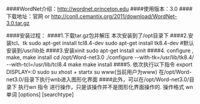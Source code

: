 ####WordNet介绍：http://wordnet.princeton.edu
####使用版本：3.0
####下载地址：官网 or http://conll.cemantix.org/2011/download/WordNet-3.0.tar.gz

####安装过程：
####1.下载tar.gz包并解压 本次安装到了/opt目录下
####2.安装tcl、tk
    sudo apt-get install tcl8.4-dev
    sudo apt-get install tk8.4-dev
    #默认安装到/usr/lib处
####3.安装xinit
    sudo apt-get install xinit
####4. configure , make, make install
    cd /opt/Word-net3.0
    ./configure --with-tk=/usr/lib/tk8.4/ --with-tcl=/usr/lib/tcl8.4
    make
    make install
####5. 依次执行以下指令
    export DISPLAY=:0
    sudo su
    xhost +
    startx
    su www(当前用户为www)
    在/opt/Word-net3.0/目录下执行wnb进入图形化界面
####此外，可以在/opt/Word-net3.0/目录下 执行wn 指令 进行操作，只是该操作并不是图形化界面操作的. 操作格式 wn 单词 [options] [searchtype]

